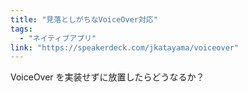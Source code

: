 ```yaml
---
title: "見落としがちなVoiceOver対応"
tags:
  - "ネイティブアプリ"
link: "https://speakerdeck.com/jkatayama/voiceover"
---
```


VoiceOver を実装せずに放置したらどうなるか？
